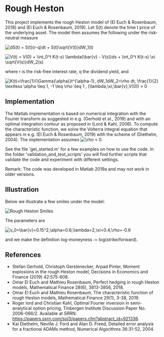 # Rough Heston
This project implements the rough Heston model of (El Euch & Rosenbaum, 2018) and (El Euch & Rosenbaum, 2019). Let S(t) denote the time t price of the underlying asset. The model then assumes the following under the risk-neutral measure 

![$dS(t) = S(t)(r-q)dt + S(t)\sqrt{V(t)}dW_1(t)$](https://render.githubusercontent.com/render/math?math=%24dS(t)%20%3D%20S(t)(r-q)dt%20%2B%20S(t)%5Csqrt%7BV(t)%7DdW_1(t)%24)

![$V(t) = V(0) + \int_0^t K(t-s) \lambda(\bar{v} - V(s))ds + \int_0^t K(t-s) \xi \sqrt{V(s)}dW_2(s)$](https://render.githubusercontent.com/render/math?math=%24V(t)%20%3D%20V(0)%20%2B%20%5Cint_0%5Et%20K(t-s)%20%5Clambda(%5Cbar%7Bv%7D%20-%20V(s))ds%20%2B%20%5Cint_0%5Et%20K(t-s)%20%5Cxi%20%5Csqrt%7BV(s)%7DdW_2(s)%24)

where r is the risk-free interest rate, q the dividend yield, and

![K(t)=\frac{1}{\Gamma(\alpha)}t^{\alpha-1}, dW_1dW_2=\rho dt,  \frac{1}{2} \textless \alpha \leq 1,  -1 \leq \rho \leq 1 , (\lambda,\xi,\bar{v},V(0)) > 0](https://render.githubusercontent.com/render/math?math=K(t)%3D%5Cfrac%7B1%7D%7B%5CGamma(%5Calpha)%7Dt%5E%7B%5Calpha-1%7D%2C%20dW_1dW_2%3D%5Crho%20dt%2C%20%20%5Cfrac%7B1%7D%7B2%7D%20%5Ctextless%20%5Calpha%20%5Cleq%201%2C%20%20-1%20%5Cleq%20%5Crho%20%5Cleq%201%20%2C%20(%5Clambda%2C%5Cxi%2C%5Cbar%7Bv%7D%2CV(0))%20%3E%200)



## Implementation
The Matlab implementation is based on numerical integration with the Fourier transform as suggested in e.g. (Gerhold et al., 2019) and with an optimal integration contour as proposed in (Lord & Kahl, 2006). To compute the characteristic function, we solve the Volterra integral equation that appears in e.g. (El Euch & Rosenbaum, 2019) with the scheme of (Diethelm, 2004). The implementation assumes ![\rho < 0](https://render.githubusercontent.com/render/math?math=%5Crho%20%3C%200).

See the file 'get_started.m' for a few examples on how to use the code. In the folder 'validation_and_test_scripts' you will find further scripts that validate the code and experiment with different settings.

Remark: The code was developed in Matlab 2019a and may not work in older versions.

## Illustration

Below we illustrate a few smiles under the model:

![Rough Heston Smiles](https://github.com/sigurdroemer/rough_heston/blob/master/smile2.jpg)

The parameters are 

![v_0=\bar{v}=0.15^2,\alpha=0.6,\lambda=2,\xi=0.4,\rho=-0.6](https://render.githubusercontent.com/render/math?math=v_0%3D%5Cbar%7Bv%7D%3D0.15%5E2%2C%5Calpha%3D0.6%2C%5Clambda%3D2%2C%5Cxi%3D0.4%2C%5Crho%3D-0.6)

and we make the definition log-moneyness := log(strike/forward).

## References
- Stefan Gerhold, Christoph Gerstenecker, Arpad Pinter, Moment explosions in the rough Heston model, Decisions in Economics and Finance (2019) 42:575-608.
- Omar El Euch and Mathieu Rosenbaum, Perfect hedging in rough Heston models, Mathematical Finance 28(6), 3813-3856, 2018.
- Omar El Euch and Mathieu Rosenbaum, The characteristic function of rough Heston models, Mathematical Finance 29(1), 3-38, 2019.
- Roger lord and Christian Kahl, Optimal Fourier inversion in semi-analytical option pricing, Tinbergen Institute Discussion Paper No. 2006-066/2. Available at SRRN: https://papers.ssrn.com/sol3/papers.cfm?abstract_id=921336.
- Kai Diethelm, Neville J. Ford and Alan D. Freed, Detailed error analysis for a fractional ADAMs method, Numerical Algorithms 36:31-52, 2004.

